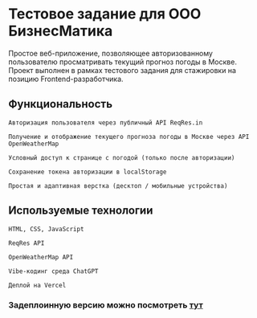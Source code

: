 # Тестовое задание для ООО БизнесМатика

Простое веб-приложение, позволяющее авторизованному пользователю просматривать текущий прогноз погоды в Москве. Проект выполнен в рамках тестового задания для стажировки на позицию Frontend-разработчика.

## Функциональность

    Авторизация пользователя через публичный API ReqRes.in

    Получение и отображение текущего прогноза погоды в Москве через API OpenWeatherMap

    Условный доступ к странице с погодой (только после авторизации)

    Сохранение токена авторизации в localStorage

    Простая и адаптивная верстка (десктоп / мобильные устройства)

## Используемые технологии

    HTML, CSS, JavaScript

    ReqRes API

    OpenWeatherMap API

    Vibe-кодинг среда ChatGPT

    Деплой на Vercel

### Задеплоинную версию можно посмотреть [тут](https://test-vibe-coding.vercel.app/)
